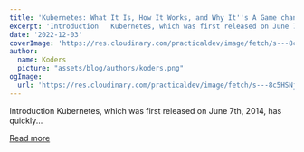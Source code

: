 ```yaml
---
title: 'Kubernetes: What It Is, How It Works, and Why It''s A Game changer'
excerpt: 'Introduction   Kubernetes, which was first released on June 7th, 2014, has quickly...'
date: '2022-12-03'
coverImage: 'https://res.cloudinary.com/practicaldev/image/fetch/s---8c5HSNj--/c_imagga_scale,f_auto,fl_progressive,h_420,q_auto,w_1000/https://dev-to-uploads.s3.amazonaws.com/uploads/articles/ssl9q1xrrvnl4tnqbca3.png'
author:
  name: Koders
  picture: "assets/blog/authors/koders.png"
ogImage:
  url: 'https://res.cloudinary.com/practicaldev/image/fetch/s---8c5HSNj--/c_imagga_scale,f_auto,fl_progressive,h_420,q_auto,w_1000/https://dev-to-uploads.s3.amazonaws.com/uploads/articles/ssl9q1xrrvnl4tnqbca3.png'
---
```


Introduction   Kubernetes, which was first released on June 7th, 2014, has quickly...

[Read more](https://dev.to/pramit_marattha/kubernetes-what-it-is-how-it-works-and-why-its-a-game-changer-15pg)

